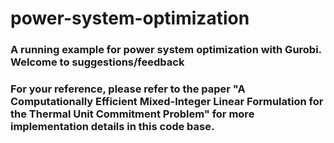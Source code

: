 # power-system-optimization
### A running example for power system optimization with Gurobi. Welcome to suggestions/feedback
### For your reference, please refer to the paper "A Computationally Efficient Mixed-Integer Linear Formulation for the Thermal Unit Commitment Problem" for more implementation details in this code base.
